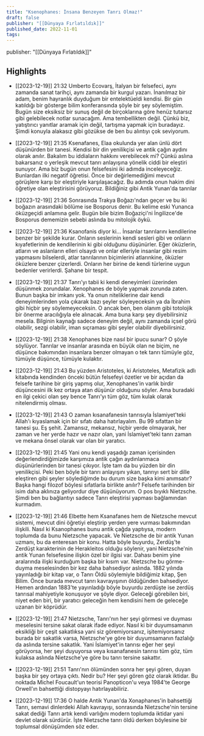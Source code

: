 ```yaml
---
title: "Ksenophanes: İnsana Benzeyen Tanrı Olmaz!"
draft: false
publisher: "[[Dünyaya Fırlatıldık]]"
published_date: 2022-11-01
tags:
---
```

publisher: "[[Dünyaya Fırlatıldık]]"


## Highlights
* [[2023-12-19]] 21:32  Umberto Ecovarş, İtalyan bir felsefeci, aynı zamanda sanat tarihçi, aynı zamanda bir kurgul yazarı. İnanılmaz bir adam, benim hayranlık duyduğum bir entelektüeldi kendisi. Bir gün katıldığı bir gösterge bilim konferansında şöyle bir şey söylemiştim. Bugün size eksiksiz bir sunuş değil de birçoklarına göre henüz tutarsız gibi gelebilecek notlar sunacağım. Ama tembellikten değil. Çünkü biz, yatıştırıcı yanıtlar aramak için değil, tartışma yapmak için buradayız. Şimdi konuyla alakasız gibi gözükse de ben bu alıntıyı çok seviyorum.

* [[2023-12-19]] 21:35  Ksenafanes, Elaa okulunda yer alan ünlü dört düşünürden bir tanesi. Kendisi bir din yenilikçisi ve antik çağın aydını olarak anılır. Bakalım bu iddiaların hakkını verebilecek mi? Çünkü aslına bakarsanız o yerleşik mevcut tanrı anlayışına yönelik ciddi bir eleştiri sunuyor. Ama biz bugün onun felsefesini iki adımda inceleyeceğiz. Bunlardan ilki negatif öğretisi. Önce bir değirlemediğimi mevcut görüşlere karşı bir eleştiriyle karşılaşacağız. Bu adımda onun hakim dini öğretiye olan eleştirisini görüyoruz. Bildiğiniz gibi Antik Yunan'da tanrılar

* [[2023-12-19]] 21:36  Sonrasında Trakya Boğazı'ndan geçer ve bu iki boğazın arasındaki bölüme ise Bosporus denir. Bu kelime eski Yunanca öküzgeçidi anlamına gelir. Bugün bile bizim Boğaziçi'ni İngilizce'de Bosporus dememizin sebebi aslında bu mitolojik öykü.

* [[2023-12-19]] 21:36  Ksanofanis diyor ki... İnsanlar tanrılarını kendilerine benzer bir şekilde kurar. Onların seslerinin kendi sesleri gibi ve onların kıyafetlerinin de kendilerinin ki gibi olduğunu düşünürler. Eğer öküzlerin, atların ve aslanların elleri olsaydı ve onlar elleriyle insanlar gibi resim yapmasını bilselerdi, atlar tanrılarının biçimlerini atlarınkine, öküzler öküzlere benzer çizerlerdi. Onların her birine de kendi türlerine uygun bedenler verirlerdi. Şahane bir tespit.

* [[2023-12-19]] 21:37  Tanrı'yı tabii ki kendi deneyimleri üzerinden düşünmek zorundalar. Xenophanes de böyle yapmak zorunda zaten. Bunun başka bir imkanı yok. Ya onun niteliklerine dair kendi deneyimlerinden yola çıkarak bazı şeyler söyleyeceksin ya da İbrahim gibi hiçbir şey söylemeyeceksin. O ancak ben, ben olanım gibi totolojik bir önerme aracılığıyla ele alınacak. Ama buna karşı şey diyebilirsiniz mesela. Bilginin kaynağı sadece deneyim değil, aynı zamanda içsel görü olabilir, sezgi olabilir, iman sıçraması gibi şeyler olabilir diyebilirsiniz.

* [[2023-12-19]] 21:38  Xenophanes bize nasıl bir ipucu sunar? O şöyle söylüyor. Tanrılar ve insanlar arasında en büyük olan ne biçim, ne düşünce bakımından insanlara benzer olmayan o tek tanrı tümüyle göz, tümüyle düşünce, tümüyle kulaktır.

* [[2023-12-19]] 21:43  Bu yüzden Aristoteles, ki Aristoteles, Metafizik adlı kitabında kendinden önceki bütün felsefeyi özetler ve bir açıdan da felsefe tarihine bir giriş yapmış olur, Xenophanes'in varlık birdir düşüncesini ilk kez ortaya atan düşünür olduğunu söyler. Ama buradaki en ilgi çekici olan şey bence Tanrı'yı tüm göz, tüm kulak olarak nitelendirmiş olması.

* [[2023-12-19]] 21:43  O zaman kısanafanesin tanrısıyla İslamiyet'teki Allah'ı kıyaslamak için bir sıfatı daha hatırlayalım. Bu 99 sıfattan bir tanesi şu. Eş şehit. Zamansız, mekansız, hiçbir yerde olmayarak, her zaman ve her yerde hazır ve nazır olan, yani İslamiyet'teki tanrı zaman ve mekana önsel olarak var olan bir yaratıcı.

* [[2023-12-19]] 21:45  Yani onu kendi yaşadığı zaman içerisinden değerlendirdiğimizde karşımıza antik çağın aydınlanmaca düşünürlerinden bir tanesi çıkıyor. İşte tam da bu yüzden bir din yenilikçisi. Peki ben böyle bir tanrı anlayışını yıkan, tanrıyı sert bir dille eleştiren gibi şeyler söylediğimde bu durum size başka kimi anımsatır? Başka hangi filozof böylesi sıfatlarla birlikte anılır? Felsefe tarihinden bir isim daha aklınıza geliyordur diye düşünüyorum. O pos bıyıklı Nietzsche. Şimdi ben bu bağlantıyı sadece Tanrı eleştirisi yapması bağlamından kurmadım.

* [[2023-12-19]] 21:46  Elbette hem Ksanafanes hem de Nietzsche mevcut sistemi, mevcut dini öğretiyi eleştirip yerden yere vurması bakımından ilişkili. Nasıl ki Ksanophanes bunu antik çağda yaptıysa, modern toplumda da bunu Nietzsche yapacak. Ve Nietzsche de bir antik Yunan uzmanı, bu da enteresan bir konu. Hatta böyle buyurdu, Zerdüş'te Zerdüşt karakterinin de Herakleitos olduğu söylenir, yani Nietzsche'nin antik Yunan felsefesine ilişkin özel bir ilgisi var. Dahası benim yine aralarında ilişki kurduğum başka bir kısım var. Nietzsche bu görme-duyma meselesinden bir kez daha bahsediyor aslında. 1882 yılında yayınladığı bir kitap var, o Tanrı Öldü söylemiyle bildiğimiz kitap, Şen Bilim. Önce burada mevcut tanrı kavrayışının öldüğünden bahsediyor. Hemen ardından 1883'te yayınladığı böyle buyurdu zerdüşte ise zerdüş tanrısal mahiyetiyle konuşuyor ve şöyle diyor. Geleceği görebilen biri, niyet eden biri, bir yaratıcı geleceğin hem kendisini hem de geleceğe uzanan bir köprüdür.

* [[2023-12-19]] 21:47  Nietzsche, Tanrı'nın her şeyi görmesi ve duyması meselesini tersine sakat olarak ifade ediyor. Nasıl ki bir duyumsamanın eksikliği bir çeşit sakatlıksa yani siz göremiyorsanız, işitemiyorsanız burada bir sakatlık varsa, Nietzsche'ye göre bir duyumsamanın fazlalığı da aslında tersine sakatlık. Yani İslamiyet'in tanrısı eğer her şeyi görüyorsa, her şeyi duyuyorsa veya kısanafanesin tanrısı tüm göz, tüm kulaksa aslında Nietzsche'ye göre bu tanrı tersine sakattır.

* [[2023-12-19]] 21:51  Tanrı'nın ölümünden sonra her şeyi gören, duyan başka bir şey ortaya çıktı. Nedir bu? Her şeyi gören göz olarak iktidar. Bu noktada Michel Foucault'un teorisi Panopticon'u veya 1984'te George Orwell'ın bahsettiği distopyayı hatırlayabiliriz.

* [[2023-12-19]] 17:36  O halde Antik Yunan'da Xonaphanes'in bahsettiği Tanrı, semavi dinlerdeki Allah kavrayışı, sonrasında Nietzsche'nin tersine sakat dediği Tanrı artık kendi varlığını modern toplumda iktidar yani devlet olarak sürdürür. İşte Nietzsche tanrı öldü derken böylesine bir toplumsal dönüşümden söz eder.

